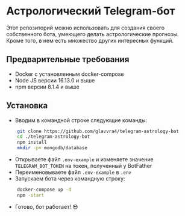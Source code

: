 # Астрологический Telegram-бот

Этот репозиторий можно использовать для создания своего собственного бота, умеющего делать астрологические прогнозы. Кроме того, в нем есть множество других интересных функций.

## Предварительные требования

- Docker с установленным docker-compose
- Node JS версии 16.13.0 и выше
- npm версии 8.1.4 и выше

## Установка

- Вводим в командной строке следующие команды:

```bash
    git clone https://github.com/glavvra4/telegram-astrology-bot
    cd ./telegram-astrology-bot
    npm install
    mkdir -pv mongodb/database
```

- Открываете файл `.env-example` и изменяете значение `TELEGRAM_BOT_TOKEN` на токен, полученный у BotFather
- Переименовываете файл `.env-example` в `.env`
- Запускаем бота через командную строку:

```bash
    docker-compose up -d
    npm -start
```

- Готово, бот работает! 😎

